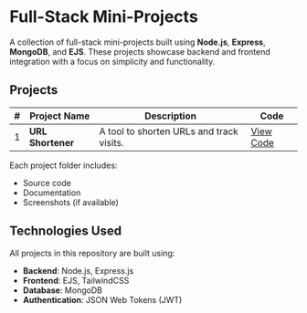 # Full-Stack Mini-Projects

A collection of full-stack mini-projects built using **Node.js**, **Express**, **MongoDB**, and **EJS**. These projects showcase backend and frontend integration with a focus on simplicity and functionality.

## Projects

| #   | Project Name      | Description                              | Code                         |
| --- | ----------------- | ---------------------------------------- | ---------------------------- |
| 1   | **URL Shortener** | A tool to shorten URLs and track visits. | [View Code](./url-shortener) |

Each project folder includes:

- Source code
- Documentation
- Screenshots (if available)

## Technologies Used

All projects in this repository are built using:

- **Backend**: Node.js, Express.js
- **Frontend**: EJS, TailwindCSS
- **Database**: MongoDB
- **Authentication**: JSON Web Tokens (JWT)
